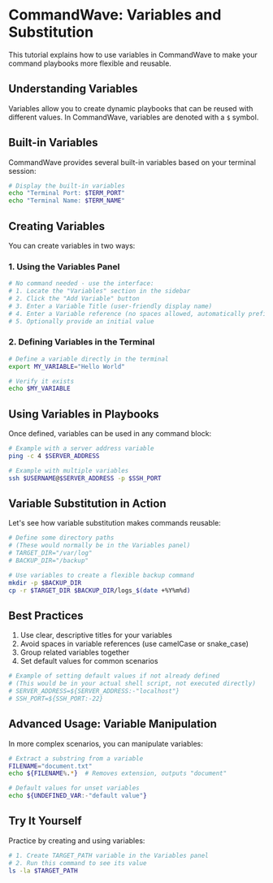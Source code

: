 # CommandWave: Variables and Substitution

This tutorial explains how to use variables in CommandWave to make your command playbooks more flexible and reusable.

## Understanding Variables

Variables allow you to create dynamic playbooks that can be reused with different values. In CommandWave, variables are denoted with a `$` symbol.

## Built-in Variables

CommandWave provides several built-in variables based on your terminal session:

```bash
# Display the built-in variables
echo "Terminal Port: $TERM_PORT"
echo "Terminal Name: $TERM_NAME"
```

## Creating Variables

You can create variables in two ways:

### 1. Using the Variables Panel

```bash
# No command needed - use the interface:
# 1. Locate the "Variables" section in the sidebar
# 2. Click the "Add Variable" button
# 3. Enter a Variable Title (user-friendly display name)
# 4. Enter a Variable reference (no spaces allowed, automatically prefixed with $)
# 5. Optionally provide an initial value
```

### 2. Defining Variables in the Terminal

```bash
# Define a variable directly in the terminal
export MY_VARIABLE="Hello World"

# Verify it exists
echo $MY_VARIABLE
```

## Using Variables in Playbooks

Once defined, variables can be used in any command block:

```bash
# Example with a server address variable
ping -c 4 $SERVER_ADDRESS
```

```bash
# Example with multiple variables
ssh $USERNAME@$SERVER_ADDRESS -p $SSH_PORT
```

## Variable Substitution in Action

Let's see how variable substitution makes commands reusable:

```bash
# Define some directory paths
# (These would normally be in the Variables panel)
# TARGET_DIR="/var/log"
# BACKUP_DIR="/backup"

# Use variables to create a flexible backup command
mkdir -p $BACKUP_DIR
cp -r $TARGET_DIR $BACKUP_DIR/logs_$(date +%Y%m%d)
```

## Best Practices

1. Use clear, descriptive titles for your variables
2. Avoid spaces in variable references (use camelCase or snake_case)
3. Group related variables together
4. Set default values for common scenarios

```bash
# Example of setting default values if not already defined
# (This would be in your actual shell script, not executed directly)
# SERVER_ADDRESS=${SERVER_ADDRESS:-"localhost"}
# SSH_PORT=${SSH_PORT:-22}
```

## Advanced Usage: Variable Manipulation

In more complex scenarios, you can manipulate variables:

```bash
# Extract a substring from a variable
FILENAME="document.txt"
echo ${FILENAME%.*}  # Removes extension, outputs "document"
```

```bash
# Default values for unset variables
echo ${UNDEFINED_VAR:-"default value"}
```

## Try It Yourself

Practice by creating and using variables:

```bash
# 1. Create TARGET_PATH variable in the Variables panel
# 2. Run this command to see its value
ls -la $TARGET_PATH
